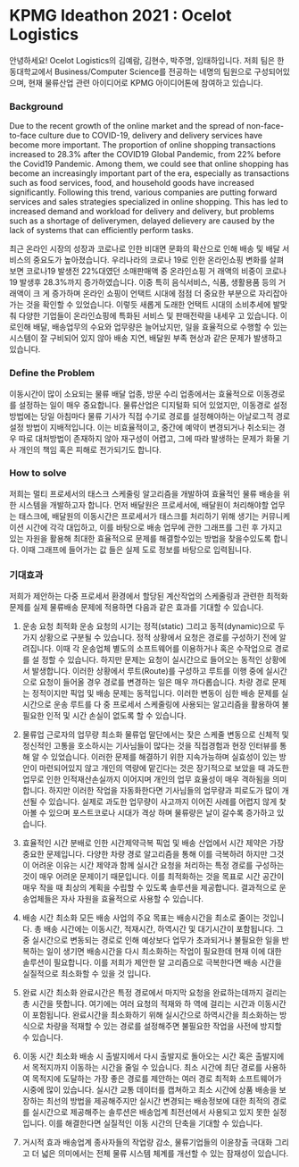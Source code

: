 # KPMG Ideathon 2021 : Ocelot Logistics


안녕하세요! Ocelot Logistics의 김예람, 김현수, 박주명, 임태하입니다. 저희 팀은 한동대학교에서 Business/Computer Science를 전공하는 네명의 팀원으로 구성되어있으며, 현재 물류산업 관련 아이디어로 KPMG 아이디어톤에 참여하고 있습니다.

### Background
Due to the recent growth of the online market and the spread of non-face-to-face culture due to COVID-19, delivery and delivery services have become more important. The proportion of online shopping transactions increased to 28.3% after the COVID19 Global Pandemic, from 22% before the Covid19 Pandemic. Among them, we could see that online shopping has become an increasingly important part of the era, especially as transactions such as food services, food, and household goods have increased significantly. Following this trend, various companies are putting forward services and sales strategies specialized in online shopping. This has led to increased demand and workload for delivery and delivery, but problems such as a shortage of deliverymen, delayed delievery are caused by the lack of systems that can efficiently perform tasks.

최근 온라인 시장의 성장과 코로나로 인한 비대면 문화의 확산으로 인해 배송 및 배달 서비스의 중요도가 높아졌습니다. 우리나라의 코로나 19로 인한 온라인쇼핑 변화를 살펴보면 코로나19 발생전 22%대였던 소매판매액 중 온라인쇼핑 거 래액의 비중이 코로나19 발생후 28.3%까지 증가하였습니다. 이중 특히 음식서비스, 식품, 생활용품 등의 거래액이 크 게 증가하며 온라인 쇼핑이 언택트 시대에 점점 더 중요한 부분으로 자리잡아가는 것을 확인할 수 있었습니다. 이렇듯 새롭게 도래한 언택트 시대의 소비추세에 발맞춰 다양한 기업들이 온라인쇼핑에 특화된 서비스 및 판매전략을 내세우 고 있습니다. 이로인해 배달, 배송업무의 수요와 업무량은 늘어났지만, 일을 효율적으로 수행할 수 있는 시스템이 잘 구비되어 있지 않아 배송 지연, 배달원 부족 현상과 같은 문제가 발생하고 있습니다.

### Define the Problem
이동시간이 많이 소요되는 물류 배달 업종, 방문 수리 업종에서는 효율적으로 이동경로를 설정하는 일이 매우 중요합니다. 물류산업은 디지털화 되어 있었지만, 이동경로 설정방법에는 당일 아침마다 물류 기사가 직접 수기로 경로를 설정해야하는 아날로그적 경로설정 방법이 지배적입니다. 이는 비효율적이고, 중간에 예약이 변경되거나 취소되는 경우 따로 대처방법이 존재하지 않아 재구성이 어렵고, 그에 따라 발생하는 문제가 화물 기사 개인의 책임 혹은 피해로 전가되기도 합니다.

### How to solve 
저희는 멀티 프로세서의 태스크 스케줄링 알고리즘을 개발하여 효율적인 물류 배송을 위한 시스템을 개발하고자 합니다. 먼저 배달원은 프로세서에, 배달원이 처리해야할 업무는 태스크에, 배달원의 이동시간은 프로세서가 태스크를 처리하기 위해 생기는 커뮤니케이션 시간에 각각 대입하고, 이를 바탕으로 배송 업무에 관한 그래프를 그린 후 가지고 있는 자원을 활용해 최대한 효율적으로 문제를 해결할수있는 방법을 찾을수있도록 합니다. 이때 그래프에 들어가는 값 들은 실제 도로 정보를 바탕으로 입력됩니다.

### 기대효과
저희가 제안하는 다중 프로세서 환경에서 할당된 계산작업의 스케줄링과 관련한 최적화 문제를 실제 물류배송 문제에 적용하면 다음과 같은 효과를 기대할 수 있습니다.

1. 운송 요청 최적화
운송 요청의 시기는 정적(static) 그리고 동적(dynamic)으로 두 가지 상황으로 구분될 수 있습니다. 정적 상황에서 요청은 경로를 구성하기 전에 알려집니다. 이때 각 운송업체 별도의 소프트웨어를 이용하거나 혹은 수작업으로 경로를 설 정할 수 있습니다. 하지만 문제는 요청이 실시간으로 들어오는 동적인 상황에서 발생합니다. 이러한 상황에서 루트(Route)를 구성하고 루트를 이행 중에 실시간으로 요청이 들어올 경우 경로를 변경하는 일은 매우 까다롭습니다. 차량 경로 문제는 정적이지만 픽업 및 배송 문제는 동적입니다. 이러한 변동이 심한 배송 문제를 실시간으로 운송 루트를 다 중 프로세서 스케줄링에 사용되는 알고리즘을 활용하여 불필요한 인적 및 시간 손실이 없도록 할 수 있습니다.

2. 물류업 근로자의 업무량 최소화
물류업 말단에서는 잦은 스케줄 변동으로 신체적 및 정신적인 고통을 호소하시는 기사님들이 많다는 것을 직접경험과 현장 인터뷰를 통해 알 수 있었습니다. 이러한 문제를 해결하기 위한 지속가능하며 실효성이 있는 방안이 마련되어있지 않고 개인의 역량에 맡긴다는 것은 장기적으로 보았을 때 과도한 업무로 인한 인적재산손실까지 이어지며 개인의 업무 효율성이 매우 격하됨을 의미합니다. 하지만 이러한 작업을 자동화한다면 기사님들의 업무량과 피로도가 많이 개선될 수 있습니다. 실제로 과도한 업무량이 사고까지 이어진 사례를 어렵지 않게 찾아볼 수 있으며 포스트코로나 시대가 격상 하며 물류량은 날이 갈수록 증가하고 있습니다.

3. 효율적인 시간 분배로 인한 시간제약극복
픽업 및 배송 산업에서 시간 제약은 가장 중요한 문제입니다. 다양한 차량 경로 알고리즘을 통해 이를 극복하려 하지만 그것이 어려운 이유는 시간 제약과 함께 실시간 요청을 처리하는 특정 경로를 구성하는것이 매우 어려운 문제이기 때문입니다. 이를 최적화하는 것을 목표로 시간 공간이 매우 작을 때 최상의 계획을 수립할 수 있도록 솔루션을 제공합니다. 결과적으로 운송업체들은 자사 자원을 효율적으로 사용할 수 있습니다.

4. 배송 시간 최소화
모든 배송 사업의 주요 목표는 배송시간을 최소로 줄이는 것입니다. 총 배송 시간에는 이동시간, 적재시간, 하역시간 및 대기시간이 포함됩니다. 그 중 실시간으로 변동되는 경로로 인해 예상보다 업무가 초과되거나 불필요한 일을 반복하는 일이 생기면 배송시간을 다시 최소화하는 작업이 필요한데 현재 이에 대한 솔루션이 필요합니다. 이를 저희가 제안한 알 고리즘으로 극복한다면 배송 시간을 실질적으로 최소화할 수 있을 것 입니다.

5. 완료 시간 최소화
완료시간은 특정 경로에서 마지막 요청을 완료하는데까지 걸리는 총 시간을 뜻합니다. 여기에는 여러 요청의 적재와 하 역에 걸리는 시간과 이동시간이 포함됩니다. 완료시간을 최소화하기 위해 실시간으로 하역시간을 최소화하는 방식으로 차량을 적재할 수 있는 경로를 설정해주면 불필요한 작업을 사전에 방지할 수 있습니다.

6. 이동 시간 최소화
배송 시 출발지에서 다시 출발지로 돌아오는 시간 혹은 출발지에서 목적지까지 이동하는 시간을 줄일 수 있습니다. 최소 시간에 최단 경로를 사용하여 목적지에 도달하는 가장 좋은 경로를 제안하는 여러 경로 최적화 소프트웨어가 시중에 많이 있습니다. 실시간 교통 데이터를 캡쳐하고 최소 시간에 상품 배송을 보장하는 최선의 방법을 제공해주지만 실시간 변경되는 배송정보에 대한 최적의 경로를 실시간으로 제공해주는 솔루션은 배송업계 최전선에서 사용되고 있지 못한 실정입니다. 이를 해결한다면 실질적인 이동 시간의 단축을 기대할 수 있습니다.

7. 거시적 효과
배송업계 종사자들의 작업량 감소, 물류기업들의 이윤창출 극대화 그리고 더 넓은 의미에서는 전체 물류 시스템 체계를 개선할 수 있는 잠재성이 있습니다.
